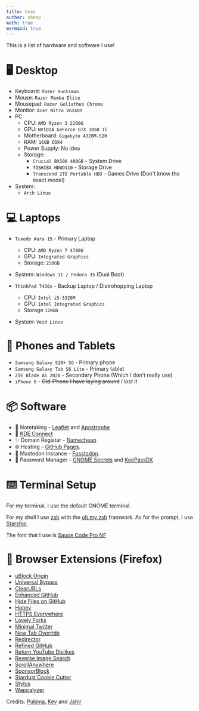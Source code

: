 ```yaml
---
title: Uses
author: sheep
math: true
mermaid: true
---
```


This is a list of hardware and software I use!

# 🖥️ Desktop
* Keyboard: `Razer Huntsman`
* Mouse: `Razer Mamba Elite`
* Mousepad: `Razer Goliathus Chroma`
* Monitor: `Acer Nitro VG240Y`
* PC
  * CPU: `AMD Ryzen 3 2200G`
  * GPU: `NVIDIA GeForce GTX 1050 Ti`
  * Motherboard: `Gigabyte A320M-S2H`
  * RAM: `16GB DDR4`
  * Power Supply: No idea
  * Storage:
    * `Crucial BX500 480GB` - System Drive
    * `TOSHIBA HDWD110` - Storage Drive
    * `Transcend 2TB Portable HDD` - Games Drive (Don't know the exact model)
* System:
  * `Arch Linux`

# 💻 Laptops
* `Tuxedo Aura 15` - Primary Laptop
  * CPU: `AMD Ryzen 7 4700U`
  * GPU: `Integrated Graphics`
  * Storage: `250GB`
* System: `Windows 11 / Fedora 35` (Dual Boot)

* `ThinkPad T430s` - Backup Laptop / Distrohopping Laptop
  * CPU: `Intel i5-3320M`
  * GPU: `Intel Integrated Graphics`
  * Storage `128GB`
* System: `Void Linux`

# 📱 Phones and Tablets
* `Samsung Galaxy S20+ 5G` - Primary phone
* `Samsung Galaxy Tab S6 Lite` - Primary tablet
* `ZTE Blade A5 2020` - Secondary Phone (Which I don't really use)
* `iPhone 6` - ~~Old iPhone I have laying around~~ *I lost it*


# 📦 Software
* 📝 Notetaking - [Leaflet](https://play.google.com/store/apps/details?id=com.potatoproject.notes) and [Apostrophe](https://gitlab.gnome.org/World/apostrophe)
* 📡 [KDE Connect](https://kdeconnect.kde.org/)
* ✨ Domain Registar - [Namecheap](https://namecheap.com)
* 🌐 Hosting - [GitHub Pages](https://pages.github.com).
* 🐘 Mastodon Instance - [Fosstodon](https://fosstodon.org/).
* 🔑 Password Manager - [GNOME Secrets](https://gitlab.gnome.org/World/secrets/) and [KeePassDX](https://www.keepassdx.com/)

# ⌨️  Terminal Setup

For my terminal, I use the default GNOME terminal.

For my shell I use [zsh](https://zsh.org/) with the [oh my zsh](https://ohmyz.sh) framwork. As for the prompt, I use [Starship](https://starship.rs).

The font that I use is [Sauce Code Pro NF](https://github.com/ryanoasis/nerd-fonts/releases/download/v2.1.0/SourceCodePro.zip)

# 🔗 Browser Extensions (Firefox)
* [uBlock Origin](https://github.com/gorhill/uBlock#ublock-origin)
* [Universal Bypass](https://universal-bypass.org/)
* [ClearURLs](https://docs.clearurls.xyz/latest/)
* [Enhanced GitHub](https://github.com/softvar/enhanced-github#-enhanced-github)
* [Hide Files on GitHub](https://github.com/sindresorhus/hide-files-on-github)
* [Honey](https://www.joinhoney.com/)
* [HTTPS Everywhere](https://www.eff.org/https-everywhere)
* [Lovely Forks](https://github.com/musically-ut/lovely-forks)
* [Minimal Twitter](https://www.wang.sh/minimal-twitter/)
* [New Tab Override](https://addons.mozilla.org/en-US/firefox/addon/new-tab-override/)
* [Redirector](https://einaregilsson.com/redirector/)
* [Refined GitHub](https://github.com/refined-github/refined-github)
* [Return YouTube Dislikes](https://returnyoutubedislike.com/)
* [Reverse Image Search](https://github.com/Brawl345/Image-Reverse-Search-WebExtension)
* [ScrollAnywhere](https://addons.mozilla.org/en-US/firefox/addon/scroll_anywhere/)
* [SponsorBlock](https://sponsor.ajay.app/)
* [Stardust Cookie Cutter](https://www.stardustnetwork.org/)
* [Stylus](https://add0n.com/stylus.html)
* [Wappalyzer](https://www.wappalyzer.com/apps/)

Credits:
[Pukima](https://pukima.site/), [Kev](https://kevq.uk/uses/) and [Jahir](https://jahir.dev/blog/uses)
